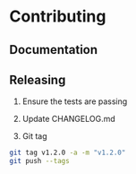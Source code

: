 # Contributing

## Documentation

## Releasing

1) Ensure the tests are passing

2) Update CHANGELOG.md

3) Git tag

```bash
git tag v1.2.0 -a -m "v1.2.0"
git push --tags
```
